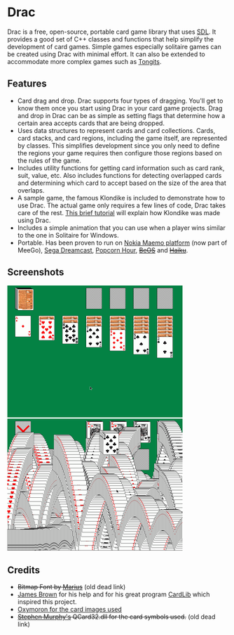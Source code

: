 # Drac

Drac is a free, open-source, portable card game library that uses [SDL](http://libsdl.org/). It provides a good set of C++ classes and functions that help simplify the development of card games. Simple games especially solitaire games can be created using Drac with minimal effort. It can also be extended to accommodate more complex games such as [Tongits](https://github.com/ricoz/tongits/).

## Features

* Card drag and drop. Drac supports four types of dragging. You'll get to know them once you start using Drac in your card game projects. Drag and drop in Drac can be as simple as setting flags that determine how a certain area accepts cards that are being dropped.
* Uses data structures to represent cards and card collections. Cards, card stacks, and card regions, including the game itself, are represented by classes. This simplifies development since you only need to define the regions your game requires then configure those regions based on the rules of the game.
* Includes utility functions for getting card information such as card rank, suit, value, etc. Also includes functions for detecting overlapped cards and determining which card to accept based on the size of the area that overlaps.
* A sample game, the famous Klondike is included to demonstrate how to use Drac. The actual game only requires a few lines of code, Drac takes care of the rest. [This brief tutorial](https://github.com/ricoz/drac/blob/master/klondike-tutorial.md) will explain how Klondike was made using Drac.
* Includes a simple animation that you can use when a player wins similar to the one in Solitaire for Windows.
* Portable. Has been proven to run on [Nokia Maemo platform](http://maemo.org/downloads/product/OS2008/maemodrac/) (now part of MeeGo), [Sega Dreamcast](http://www.dcemu.co.uk/vbulletin/threads/221403-KlondikeDC), [Popcorn Hour](http://www.networkedmediatank.com/showthread.php?tid=39054), ~~[BeOS](http://www.bebits.com/app/3799)~~ and ~~[Haiku](http://haikuware.com/directory/view-details/games/cards/tong-its)~~.

## Screenshots

<img src="screenshots/1.gif" alt="Klondike Setup" width="400"> <img src="screenshots/2.gif" alt="Win Animation" width="400">

## Credits

* ~~Bitmap Font by [Marius](http://cone3d.gamedev.net/)~~ (old dead link)
* [James Brown](http://www.catch22.net/) for his help and for his great program [CardLib](http://www.catch22.net/tuts/cardlib) which inspired this project.
* [Oxymoron for the card images used](http://www.waste.org/~oxymoron/cards/)
* ~~[Stephen Murphy's](http://www.telusplanet.net/public/stevem/) QCard32.dll for the card symbols used.~~ (old dead link)
